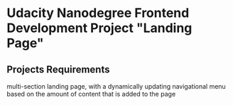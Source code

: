 # Udacity Nanodegree Frontend Development Project "Landing Page"
## Projects Requirements
multi-section landing page, with a dynamically updating navigational menu based on the amount of content that is added to the page
